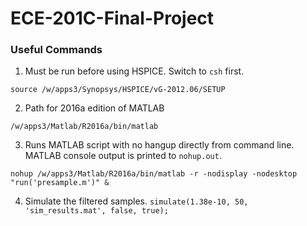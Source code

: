 # ECE-201C-Final-Project

### Useful Commands
1. Must be run before using HSPICE. Switch to `csh` first.

```source /w/apps3/Synopsys/HSPICE/vG-2012.06/SETUP```

2. Path for 2016a edition of MATLAB

```/w/apps3/Matlab/R2016a/bin/matlab```

3. Runs MATLAB script with no hangup directly from command line. MATLAB console output is printed to `nohup.out`.

```nohup /w/apps3/Matlab/R2016a/bin/matlab -r -nodisplay -nodesktop "run('presample.m')" &```

4. Simulate the filtered samples.
```simulate(1.38e-10, 50, 'sim_results.mat', false, true);```
